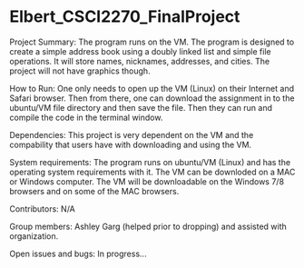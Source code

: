 # Elbert_CSCI2270_FinalProject
Project Summary: The program runs on the VM. The program is designed to create a simple address book using a doubly linked list and simple file operations. It will store names, nicknames, addresses, and cities. The project will not have graphics though.

How to Run: One only needs to open up the VM (Linux) on their Internet and Safari browser. Then from there, one can download the assignment in to the ubuntu/VM file directory and then save the file. Then they can run and compile the code in the terminal window.

Dependencies: This project is very dependent on the VM and the compability that users have with downloading and using the VM.

System requirements: The program runs on ubuntu/VM (Linux) and has the operating system requirements with it. The VM can be downloded on a MAC or Windows computer. The VM will be downloadable on the Windows 7/8 browsers and on some of the MAC browsers.

Contributors: N/A

Group members: Ashley Garg (helped prior to dropping) and assisted with organization. 

Open issues and bugs: In progress...
